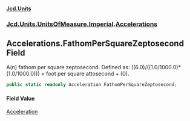 #### [Jcd.Units](index.md 'index')
### [Jcd.Units.UnitsOfMeasure.Imperial](Jcd.Units.UnitsOfMeasure.Imperial.md 'Jcd.Units.UnitsOfMeasure.Imperial').[Accelerations](Accelerations.md 'Jcd.Units.UnitsOfMeasure.Imperial.Accelerations')

## Accelerations.FathomPerSquareZeptosecond Field

A(n) fathom per square zeptosecond. Defined as: ((6.0)/((1.0/1000.0)*(1.0/1000.0))) × foot per square attosecond + (0).

```csharp
public static readonly Acceleration FathomPerSquareZeptosecond;
```

#### Field Value
[Acceleration](Acceleration.md 'Jcd.Units.UnitTypes.Acceleration')